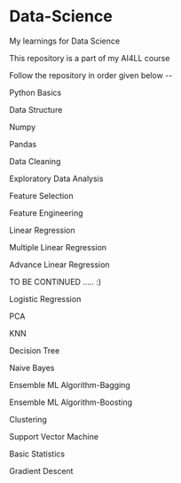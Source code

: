 # Data-Science
My learnings for Data Science

This repository is a part of my AI4LL course

Follow the repository in order given below --


Python Basics

Data Structure

Numpy

Pandas

Data Cleaning

Exploratory Data Analysis

Feature Selection

Feature Engineering

Linear Regression

Multiple Linear Regression

Advance Linear Regression

TO BE CONTINUED ..... :)

Logistic Regression

PCA

KNN

Decision Tree

Naive Bayes

Ensemble ML Algorithm-Bagging

Ensemble ML Algorithm-Boosting

Clustering

Support Vector Machine

Basic Statistics

Gradient Descent






